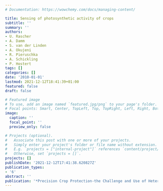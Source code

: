 ```yaml
---
# Documentation: https://wowchemy.com/docs/managing-content/

title: Sensing of photosynthetic activity of crops
subtitle: ''
summary: ''
authors:
- U. Rascher
- A. Damm
- S. van der Linden
- A. Okujeni
- R. Pieruschka
- A. Schickling
- P. Hostert
tags: []
categories: []
date: '2010-01-01'
lastmod: 2021-12-12T18:41:39+01:00
featured: false
draft: false

# Featured image
# To use, add an image named `featured.jpg/png` to your page's folder.
# Focal points: Smart, Center, TopLeft, Top, TopRight, Left, Right, BottomLeft, Bottom, BottomRight.
image:
  caption: ''
  focal_point: ''
  preview_only: false

# Projects (optional).
#   Associate this post with one or more of your projects.
#   Simply enter your project's folder or file name without extension.
#   E.g. `projects = ["internal-project"]` references `content/project/deep-learning/index.md`.
#   Otherwise, set `projects = []`.
projects: []
publishDate: '2021-12-12T17:41:38.620827Z'
publication_types:
- '6'
abstract: ''
publication: '*Precision Crop Protection-the Challenge and Use of Heterogeneity*'
---
```

